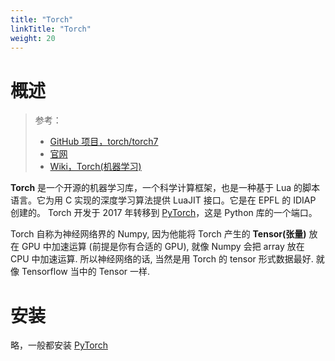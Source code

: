 ```yaml
---
title: "Torch"
linkTitle: "Torch"
weight: 20
---
```

# 概述

> 参考：
> 
> - [GitHub 项目，torch/torch7](https://github.com/torch/torch7)
> - [官网](http://torch.ch/)
> - [Wiki，Torch(机器学习)](https://en.wikipedia.org/wiki/Torch_(machine_learning))

**Torch** 是一个开源的机器学习库，一个科学计算框架，也是一种基于 Lua 的脚本语言。它为用 C 实现的深度学习算法提供 LuaJIT 接口。它是在 EPFL 的 IDIAP 创建的。 Torch 开发于 2017 年转移到 [PyTorch](/docs/12.人工智能/机器学习/PyTorch.md)，这是 Python 库的一个端口。

Torch 自称为神经网络界的 Numpy, 因为他能将 Torch 产生的 **Tensor(张量)** 放在 GPU 中加速运算 (前提是你有合适的 GPU), 就像 Numpy 会把 array 放在 CPU 中加速运算. 所以神经网络的话, 当然是用 Torch 的 tensor 形式数据最好. 就像 Tensorflow 当中的 Tensor 一样.

# 安装

略，一般都安装 [PyTorch](/docs/12.人工智能/机器学习/PyTorch.md)